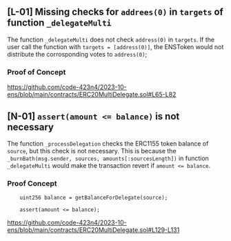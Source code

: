 ## [L-01] Missing checks for `addrees(0)` in `targets` of function `_delegateMulti`
The function `_delegateMulti` does not check `address(0)` in `targets`. If the user call the function with `targets = [address(0)]`, the ENSToken would not distribute the corrosponding votes to `address(0)`;

### Proof of Concept
https://github.com/code-423n4/2023-10-ens/blob/main/contracts/ERC20MultiDelegate.sol#L65-L82

## [N-01] `assert(amount <= balance)` is not necessary

The function `_processDelegation` checks the ERC1155 token balance of `source`, but this check is not necessary. This is because the `_burnBath(msg.sender, sources, amounts[:sourcesLength])` in function `_delegateMulti` would make the transaction revert if `amount <= balance`.

### Proof Concept
```
    uint256 balance = getBalanceForDelegate(source);

    assert(amount <= balance);
```
https://github.com/code-423n4/2023-10-ens/blob/main/contracts/ERC20MultiDelegate.sol#L129-L131